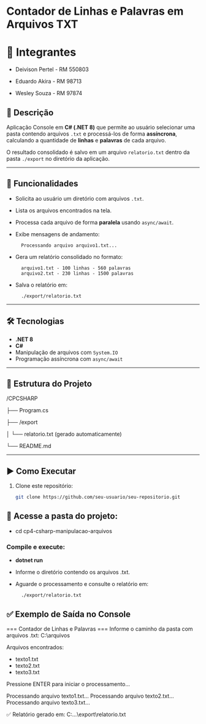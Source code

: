 # Contador de Linhas e Palavras em Arquivos TXT

# 👥 Integrantes

- Deivison Pertel - RM 550803

- Eduardo Akira - RM 98713

- Wesley Souza - RM 97874

## 📌 Descrição
Aplicação Console em **C# (.NET 8)** que permite ao usuário selecionar uma pasta contendo arquivos `.txt` e processá-los de forma **assíncrona**, calculando a quantidade de **linhas** e **palavras** de cada arquivo.

O resultado consolidado é salvo em um arquivo `relatorio.txt` dentro da pasta `./export` no diretório da aplicação.

---

## 🚀 Funcionalidades
- Solicita ao usuário um diretório com arquivos `.txt`.
- Lista os arquivos encontrados na tela.
- Processa cada arquivo de forma **paralela** usando `async/await`.
- Exibe mensagens de andamento:

        Processando arquivo arquivo1.txt...

- Gera um relatório consolidado no formato:

        arquivo1.txt - 100 linhas - 560 palavras
        arquivo2.txt - 230 linhas - 1500 palavras

- Salva o relatório em:  

        ./export/relatorio.txt


---

## 🛠️ Tecnologias
- **.NET 8**
- **C#**
- Manipulação de arquivos com `System.IO`
- Programação assíncrona com `async/await`

---

## 📂 Estrutura do Projeto

/CPCSHARP

├── Program.cs

├── /export

│ └── relatorio.txt (gerado automaticamente)

└── README.md


---

## ▶️ Como Executar
1. Clone este repositório:
   ```bash
   git clone https://github.com/seu-usuario/seu-repositorio.git


## 📂 Acesse a pasta do projeto:

- cd cp4-csharp-manipulacao-arquivos

### Compile e execute:

- **dotnet run**

- Informe o diretório contendo os arquivos .txt.

- Aguarde o processamento e consulte o relatório em:

        ./export/relatorio.txt
    
## ✅ Exemplo de Saída no Console
=== Contador de Linhas e Palavras ===
Informe o caminho da pasta com arquivos .txt: C:\arquivos

Arquivos encontrados:
 - texto1.txt
 - texto2.txt
 - texto3.txt

Pressione ENTER para iniciar o processamento...

Processando arquivo texto1.txt...
Processando arquivo texto2.txt...
Processando arquivo texto3.txt...

✅ Relatório gerado em: C:\...\export\relatorio.txt

